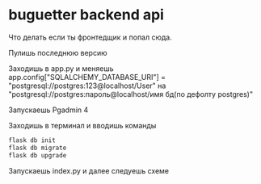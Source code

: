 # buguetter backend api
Что делать если ты фронтедщик и попал сюда.  

Пулишь последнюю версию

Заходишь в app.py и меняешь app.config["SQLALCHEMY_DATABASE_URI"] = "postgresql://postgres:123@localhost/User" на "postgresql://postgres:пароль@localhost/имя 
бд(по дефолту postgres)"

Запускаешь Pgadmin 4 

Заходишь в терминал и вводишь команды 
```bash
flask db init
flask db migrate
flask db upgrade
```
Запускаешь index.py и далее следуешь схеме
